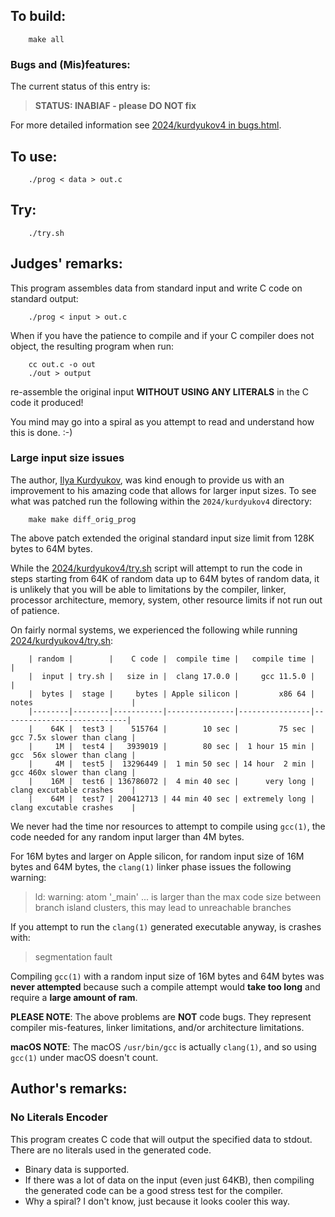 ## To build:

``` <!---sh-->
    make all
```


### Bugs and (Mis)features:

The current status of this entry is:

> **STATUS: INABIAF - please DO NOT fix**

For more detailed information see [2024/kurdyukov4 in bugs.html](../../bugs.html#2024_kurdyukov4).


## To use:

``` <!---sh-->
    ./prog < data > out.c
```


## Try:

``` <!---sh-->
    ./try.sh
```


## Judges' remarks:

This program assembles data from standard input and write C code on standard output:

``` <!---sh-->
    ./prog < input > out.c
```

When if you have the patience to compile and if your C compiler does not object,
the resulting program when run:

``` <!---sh-->
    cc out.c -o out
    ./out > output
```

re-assemble the original input **WITHOUT USING ANY LITERALS** in the C code it produced!

You mind may go into a spiral as you attempt to read and understand how this is done.  :-)


### Large input size issues

The author, [Ilya Kurdyukov](../../authors.html#Ilya_Kurdyukov), was
kind enough to provide us with an improvement to his amazing code that
allows for larger input sizes.  To see what was patched run the following
within the `2024/kurdyukov4` directory:

``` <!---sh-->
    make make diff_orig_prog
```

The above patch extended the original standard input size limit from 128K bytes to 64M bytes.

While the [2024/kurdyukov4/try.sh](%%REPO_URL%%/2024/kurdyukov4/try.sh) script will attempt
to run the code in steps starting from 64K of random data up to 64M bytes of random data,
it is unlikely that you will be able to limitations by the compiler, linker, processor
architecture, memory, system, other resource limits if not run out of patience.

On fairly normal systems, we experienced the following while running
[2024/kurdyukov4/try.sh](%%REPO_URL%%/2024/kurdyukov4/try.sh):

```
    | random |        |    C code |  compile time |   compile time |                            |
    |  input | try.sh |   size in |  clang 17.0.0 |     gcc 11.5.0 |                            |
    |  bytes |  stage |     bytes | Apple silicon |         x86 64 | notes                      |
    |--------|--------|-----------|---------------|----------------|----------------------------|
    |    64K |  test3 |    515764 |        10 sec |         75 sec | gcc 7.5x slower than clang |
    |     1M |  test4 |   3939019 |        80 sec |  1 hour 15 min | gcc  56x slower than clang |
    |     4M |  test5 |  13296449 |  1 min 50 sec | 14 hour  2 min | gcc 460x slower than clang |
    |    16M |  test6 | 136786072 |  4 min 40 sec |      very long | clang excutable crashes    |
    |    64M |  test7 | 200412713 | 44 min 40 sec | extremely long | clang excutable crashes    |
```

We never had the time nor resources to attempt to compile using `gcc(1)`, the code needed for
any random input larger than 4M bytes.

For 16M bytes and larger on Apple silicon, for random input size of 16M bytes and 64M bytes,
the `clang(1)` linker phase issues the following warning:

> ld: warning: atom '\_main' ... is larger than the max code size between branch island clusters,
> this may lead to unreachable branches

If you attempt to run the `clang(1)` generated executable anyway, is crashes with:

> segmentation fault

Compiling `gcc(1)` with a random input size of 16M bytes and 64M bytes was **never attempted**
because such a compile attempt would **take too long** and require a **large amount of ram**.

**PLEASE NOTE**: The above problems are **NOT** code bugs.  They represent compiler mis-features,
linker limitations, and/or architecture limitations.

**macOS NOTE**: The macOS `/usr/bin/gcc` is actually `clang(1)`, and so using `gcc(1)` under macOS doesn't count.


## Author's remarks:


### No Literals Encoder

This program creates C code that will output the specified data to stdout. There are no literals used in the generated code.

- Binary data is supported.
- If there was a lot of data on the input (even just 64KB), then compiling the generated code can be a good stress test for the compiler.
- Why a spiral? I don't know, just because it looks cooler this way.


<!--

    Copyright © 1984-2025 by Landon Curt Noll and Leonid A. Broukhis.  All Rights Reserved.

    You are free to share and adapt this file under the terms of this license:

        Creative Commons Attribution-ShareAlike 4.0 International (CC BY-SA 4.0)

    For more information, see:

        https://creativecommons.org/licenses/by-sa/4.0/

-->
